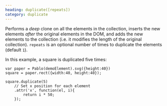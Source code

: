 ```yaml
--- 
heading: duplicate([repeats])
category: duplicate
---
```


Performs a *deep* clone on all the elements in the collection, inserts the new elements *after* the original elements in the DOM, and adds the new elements to the collection (i.e. it modifies the length of the original collection). `repeats` is an optional number of times to duplicate the elements (default `1`).

In this example, a square is duplicated five times:

    var paper = Pablo(demoElement).svg({height:40})
    square = paper.rect({width:40, height:40});
    
    square.duplicate(5)
        // Set x position for each element
        .attr('x', function(el, i){
            return i * 50;
        });
